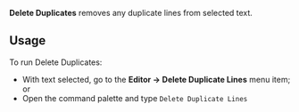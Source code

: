 **Delete Duplicates** removes any duplicate lines from selected text.

## Usage

To run Delete Duplicates:

- With text selected, go to the **Editor → Delete Duplicate Lines** menu item; or
- Open the command palette and type `Delete Duplicate Lines`

